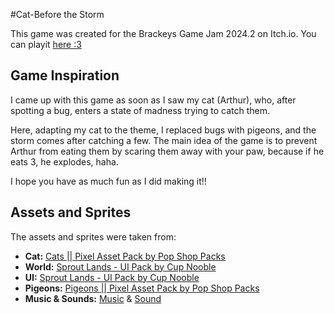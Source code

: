 #Cat-Before the Storm

This game was created for the Brackeys Game Jam 2024.2 on Itch.io. You can playit [here :3](https://pablitoh5.itch.io/cat-before-the-storm)
 
## Game Inspiration

I came up with this game as soon as I saw my cat (Arthur), who, after spotting a bug, enters a state of madness trying to catch them. 

Here, adapting my cat to the theme, I replaced bugs with pigeons, and the storm comes after catching a few. The main idea of the game is to prevent Arthur from eating them by scaring them away with your paw, because if he eats 3, he explodes, haha. 

I hope you have as much fun as I did making it!!

## Assets and Sprites

The assets and sprites were taken from:

- **Cat:** [Cats || Pixel Asset Pack by Pop Shop Packs](https://pop-shop-packs.itch.io/cats-pixel-asset-pack)
- **World:** [Sprout Lands - UI Pack by Cup Nooble](https://pop-shop-packs.itch.io/cats-pixel-asset-pack)
- **UI:** [Sprout Lands - UI Pack by Cup Nooble](https://cupnooble.itch.io/sprout-lands-ui-pack)
- **Pigeons:** [Pigeons || Pixel Asset Pack by Pop Shop Packs](https://cupnooble.itch.io/sprout-lands-ui-pack)
- **Music & Sounds:** [Music](https://youtu.be/l7SwiFWOQqM?si=HTJe93GARR041OEp) & [Sound](https://pixabay.com/es/sound-effects/shari-meow-47485/)
